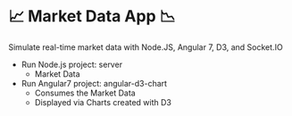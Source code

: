 # :chart_with_upwards_trend: Market Data App :chart_with_downwards_trend:
Simulate real-time market data with Node.JS, Angular 7, D3, and Socket.IO
- Run Node.js project: server 
  - Market Data
- Run Angular7 project: angular-d3-chart 
  - Consumes the Market Data 
  - Displayed via Charts created with D3
